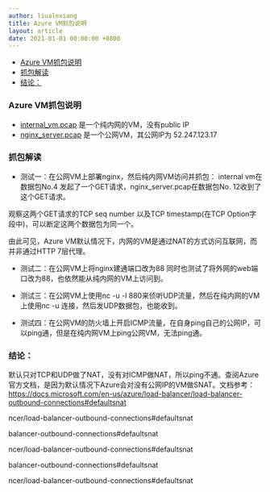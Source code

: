 ```yaml
---
author: liualexiang
title: Azure VM抓包说明
layout: article
date: 2021-01-01 00:00:00 +0800
---
```





- [Azure VM抓包说明](#azure-vm抓包说明)
- [抓包解读](#抓包解读)
- [结论：](#结论)
### Azure VM抓包说明
* [internal_vm.pcap](internal_vm.pcap) 是一个纯内网的VM，没有public IP
* [nginx_server.pcap](nginx_server.pcap) 是一个公网VM，其公网IP为 52.247.123.17

### 抓包解读

* 测试一：在公网VM上部署nginx，然后纯内网VM访问并抓包：
internal vm在数据包No.4 发起了一个GET请求，nginx_server.pcap在数据包No. 12收到了这个GET请求。

观察这两个GET请求的TCP seq number 以及TCP timestamp(在TCP Option字段中)，可以断定这两个数据包为同一个。

由此可见，Azure VM默认情况下，内网的VM是通过NAT的方式访问互联网，而并非通过HTTP 7层代理。

* 测试二：在公网VM上将nginx建通端口改为88
同时也测试了将外网的web端口改为88，也依然能从纯内网的VM上访问到。

* 测试三：在公网VM上使用nc -u -l 880来侦听UDP流量，然后在纯内网的VM上使用nc -u 连接，然后发UDP数据包，也能收到。

* 测试四：在公网VM的防火墙上开启ICMP流量，在自身ping自己的公网IP，可以ping通，但是在纯内网VM上ping公网VM，无法ping通。

### 结论：
默认只对TCP和UDP做了NAT，没有对ICMP做NAT，所以ping不通。查阅Azure官方文档，是因为默认情况下Azure会对没有公网IP的VM做SNAT。文档参考：
https://docs.microsoft.com/en-us/azure/load-balancer/load-balancer-outbound-connections#defaultsnat


ncer/load-balancer-outbound-connections#defaultsnat


balancer-outbound-connections#defaultsnat


ncer/load-balancer-outbound-connections#defaultsnat



balancer-outbound-connections#defaultsnat


ncer/load-balancer-outbound-connections#defaultsnat


